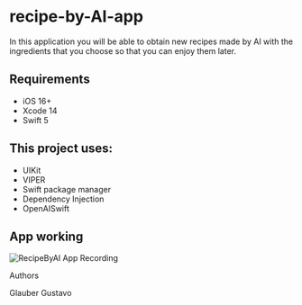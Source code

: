 # recipe-by-AI-app
In this application you will be able to obtain new recipes made by AI with the ingredients that you choose so that you can enjoy them later.

## Requirements
- iOS 16+
- Xcode 14
- Swift 5

## This project uses:
- UIKit
- VIPER
- Swift package manager
- Dependency Injection
- OpenAISwift

## App working

![RecipeByAI App Recording](https://user-images.githubusercontent.com/90629963/232261731-1efb2869-6765-4123-89a2-200ad18a7253.gif)

Authors

Glauber Gustavo



